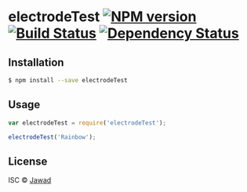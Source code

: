 # electrodeTest [![NPM version][npm-image]][npm-url] [![Build Status][travis-image]][travis-url] [![Dependency Status][daviddm-image]][daviddm-url]
> 

## Installation

```sh
$ npm install --save electrodeTest
```

## Usage

```js
var electrodeTest = require('electrodeTest');

electrodeTest('Rainbow');
```
## License

ISC © [Jawad]()


[npm-image]: https://badge.fury.io/js/electrodeTest.svg
[npm-url]: https://npmjs.org/package/electrodeTest
[travis-image]: https://travis-ci.org/Jawadban/electrodeTest.svg?branch=master
[travis-url]: https://travis-ci.org/Jawadban/electrodeTest
[daviddm-image]: https://david-dm.org/Jawadban/electrodeTest.svg?theme=shields.io
[daviddm-url]: https://david-dm.org/Jawadban/electrodeTest
